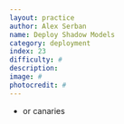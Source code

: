 ```yaml
---
layout: practice
author: Alex Serban
name: Deploy Shadow Models
category: deployment
index: 23
difficulty: #
description:
image: #
photocredit: #
---
```


- or canaries